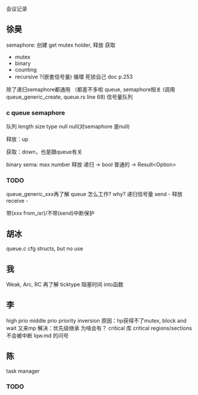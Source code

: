 会议记录
## 徐昊
semaphore: 创建 get mutex holder, 释放 获取
- mutex
- binary
- counting
- recursive ?(嵌套信号量) 循環 死锁自己 doc p.253

除了递归semaphore都通用 （都差不多啦
queue, semaphore相关 (调用queue_generic_create, queue.rs line 68)
信号量队列
### c queue semaphore
队列 length size type null null(对semaphore 是null)

释放：up

获取：down，也是跟queue有关

binary sema: max number
释放
递归 -> bool
普通的 -> Result<Option<T>>
### TODO
queue_generic_xxx再了解
queue 怎么工作? why?
递归信号量
send - 释放
receive -

带(xxx from_isr)/不带(send)中断保护
## 胡冰
queue.c
cfg
structs, but no use
## 我
Weak, Arc, RC 再了解
ticktype 阻塞时间
into函数
## 李
high prio
middle prio
priority inversion
原因：hp获得不了mutex, block and wait 又来mp
解决：优先级继承
为啥会有？
critical 库
critical regions/sections
不会被中断
lqw.md 的问号
## 陈
task manager

### TODO